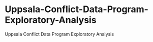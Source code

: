 # Uppsala-Conflict-Data-Program-Exploratory-Analysis
Uppsala Conflict Data Program Exploratory Analysis

